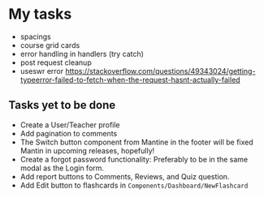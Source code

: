 # My tasks

- spacings
- course grid cards
- error handling in handlers (try catch)
- post request cleanup
- useswr error
  <https://stackoverflow.com/questions/49343024/getting-typeerror-failed-to-fetch-when-the-request-hasnt-actually-failed>

## Tasks yet to be done

- Create a User/Teacher profile
- Add pagination to comments
- The Switch button component from Mantine in the footer will be fixed Mantin in
  upcoming releases, hopefully!
- Create a forgot password functionality: Preferably to be in the same modal as
  the Login form.
- Add report buttons to Comments, Reviews, and Quiz question.
- Add Edit button to flashcards in `Components/Dashboard/NewFlashcard`
